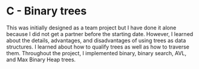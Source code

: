 # C - Binary trees

This was initially designed as a team project but I have done it alone because I did not get a partner before the starting date. However, I learned about the details, advantages,
and disadvantages of using trees as data structures. I learned about how to
qualify trees as well as how to traverse them. Throughout the project, I
implemented binary, binary search, AVL, and Max Binary Heap trees.
